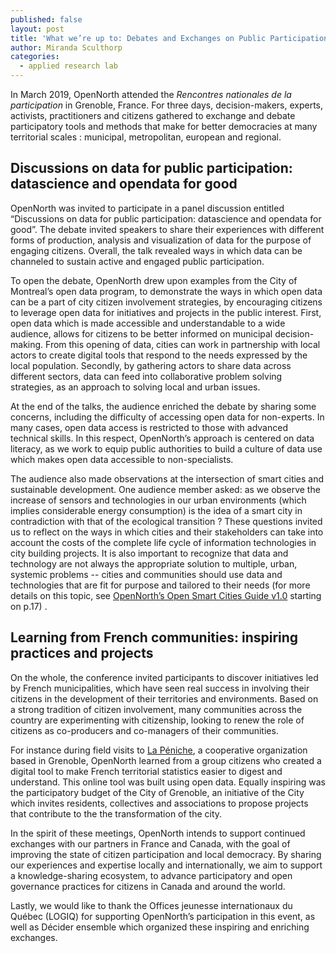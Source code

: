 ```yaml
---
published: false
layout: post
title: 'What we’re up to: Debates and Exchanges on Public Participation in France'
author: Miranda Sculthorp
categories:
  - applied research lab
---
```


In March 2019, OpenNorth attended the _Rencontres nationales de la participation_ in Grenoble, France. For three days, decision-makers, experts, activists, practitioners and citizens gathered to exchange and debate participatory tools and methods that make for better democracies at many territorial scales : municipal, metropolitan, european and regional.  

## Discussions on data for public participation: datascience and opendata for good
OpenNorth was invited to participate in a panel discussion entitled “Discussions on data for public participation: datascience and opendata for good”. The debate invited speakers to share their experiences with different forms of production, analysis and visualization of data for the purpose of engaging citizens. Overall, the talk revealed ways in which data can be channeled to sustain active and engaged public participation. 

To open the debate, OpenNorth drew upon examples from the City of Montreal’s open data program, to demonstrate the ways in which open data can be a part of city citizen involvement strategies, by encouraging citizens to leverage open data for initiatives and projects in the public interest. First, open data which is made accessible and understandable to a wide audience, allows for citizens to be better informed on municipal decision-making. From this opening of data, cities can work in partnership with local actors to create digital tools that respond to the needs expressed by the local population. Secondly, by gathering actors to share data across different sectors, data can feed into collaborative problem solving strategies, as an approach to solving local and urban issues. 

At the end of the talks, the audience enriched the debate by sharing some concerns, including the difficulty of accessing open data for non-experts. In many cases, open data access is restricted to those with advanced technical skills. In this respect, OpenNorth’s approach is centered on data literacy, as we work to equip public authorities to build a culture of data use which makes open data accessible to non-specialists.
 
The audience also made observations at the intersection of smart cities and sustainable development. One audience member asked: as we observe the increase of sensors and technologies in our urban environments (which implies considerable energy consumption) is the idea of a smart city in contradiction with that of the ecological transition ? These questions invited us to reflect on the ways in which cities and their stakeholders can take into account the costs of the complete life cycle of information technologies in city building projects. It is also important to recognize that data and technology are not always the appropriate solution to multiple, urban, systemic problems -- cities and communities should use data and technologies that are fit for purpose and tailored to their needs (for more details on this topic, see [OpenNorth’s Open Smart Cities Guide v1.0](https://docs.google.com/document/d/1528rqTjzKWwk4s2xKuPf7ZJg-tLlRK8WcMZQbicoGTM/edit#) starting on p.17) .

## Learning from French communities: inspiring practices and projects
On the whole, the conference invited participants to discover initiatives led by French municipalities, which have seen real success in involving their citizens in the development of their territories and environments. Based on a strong tradition of citizen involvement, many communities across the country are experimenting with citizenship, looking to renew the role of citizens as co-producers and co-managers of their communities.
 
For instance during field visits to [La Péniche](https://la-coop.net/la-scop-la-peniche/), a cooperative organization based in Grenoble, OpenNorth learned from a group citizens who created a digital tool to make French territorial statistics easier to digest and understand. This online tool was built using open data. Equally inspiring was the participatory budget of the City of Grenoble, an initiative of the City which invites residents, collectives and associations to propose projects that contribute to the the transformation of the city.
 
In the spirit of these meetings, OpenNorth intends to support continued exchanges with our partners in France and Canada, with the goal of improving the state of citizen participation and local democracy. By sharing our experiences and expertise locally and internationally, we aim to support a knowledge-sharing ecosystem, to advance participatory and open governance practices for citizens in Canada and around the world.

Lastly, we would like to thank the Offices jeunesse internationaux du Québec (LOGIQ) for supporting OpenNorth’s participation in this event, as well as Décider ensemble which organized these inspiring and enriching exchanges.
